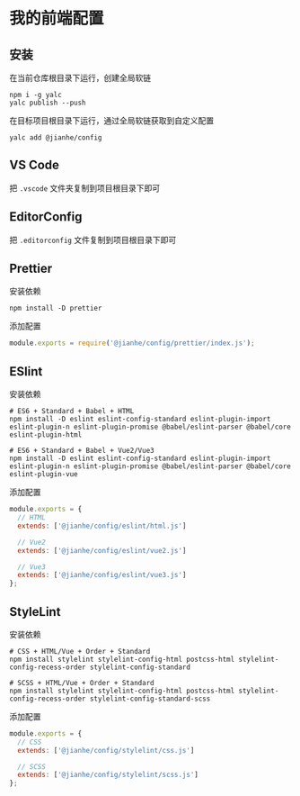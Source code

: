 # 我的前端配置

## 安装

在当前仓库根目录下运行，创建全局软链

```shell
npm i -g yalc
yalc publish --push
```

在目标项目根目录下运行，通过全局软链获取到自定义配置

```shell
yalc add @jianhe/config
```

## VS Code

把 `.vscode` 文件夹复制到项目根目录下即可

## EditorConfig

把 `.editorconfig` 文件复制到项目根目录下即可

## Prettier

安装依赖

```shell
npm install -D prettier
```

添加配置

```js
module.exports = require('@jianhe/config/prettier/index.js');
```

## ESlint

安装依赖

```shell
# ES6 + Standard + Babel + HTML
npm install -D eslint eslint-config-standard eslint-plugin-import eslint-plugin-n eslint-plugin-promise @babel/eslint-parser @babel/core eslint-plugin-html

# ES6 + Standard + Babel + Vue2/Vue3
npm install -D eslint eslint-config-standard eslint-plugin-import eslint-plugin-n eslint-plugin-promise @babel/eslint-parser @babel/core eslint-plugin-vue
```

添加配置

```js
module.exports = {
  // HTML
  extends: ['@jianhe/config/eslint/html.js']

  // Vue2
  extends: ['@jianhe/config/eslint/vue2.js']

  // Vue3
  extends: ['@jianhe/config/eslint/vue3.js']
};
```

## StyleLint

安装依赖

```shell
# CSS + HTML/Vue + Order + Standard
npm install stylelint stylelint-config-html postcss-html stylelint-config-recess-order stylelint-config-standard

# SCSS + HTML/Vue + Order + Standard
npm install stylelint stylelint-config-html postcss-html stylelint-config-recess-order stylelint-config-standard-scss
```

添加配置

```js
module.exports = {
  // CSS
  extends: ['@jianhe/config/stylelint/css.js']

  // SCSS
  extends: ['@jianhe/config/stylelint/scss.js']
};
```
